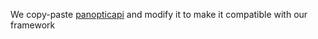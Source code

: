 We copy-paste [panopticapi](https://github.com/cocodataset/panopticapi) and modify it to make it compatible with our framework
